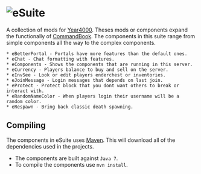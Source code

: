 ![eSuite][logo]
======
A collection of mods for [Year4000]. Theses mods or components expand the functionally of [CommandBook].
The components in this suite range from simple components all the way to the complex components.

    * eBetterPortal - Portals have more features than the default ones.
    * eChat - Chat formatting with features.
    * eComponents - Shows the components that are running in this server.
    * eCurrency - Players balance to buy and sell on the server.
    * eInvSee - Look or edit players enderchest or inventories.
    * eJoinMessage - Login messages that depends on last join.
    * eProtect - Protect block that you dont want others to break or interact with.
    * eRandomNameColor - When players login their username will be a random color.
    * eRespawn - Bring back classic death spawning.

Compiling
------
The components in eSuite uses [Maven]. This will download all of the dependencies used in the projects.

  - The components are built against `Java 7`.
  - To compile the components use `mvn install`.


[logo]: http://dev.bukkit.org/media/images/61/179/eSuite.png
[commandbook]: https://github.com/sk89q/commandbook
[year4000]: http://www.year4000.net/
[maven]: http://maven.apache.org

